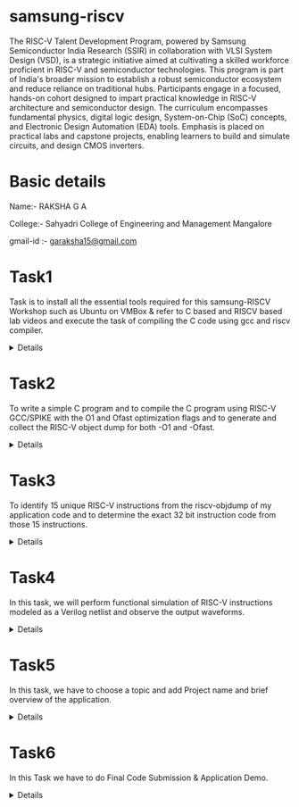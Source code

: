# samsung-riscv
The RISC-V Talent Development Program, powered by Samsung Semiconductor India Research (SSIR) in collaboration with VLSI System Design (VSD), is a strategic initiative aimed at cultivating a skilled workforce proficient in RISC-V and semiconductor technologies. This program is part of India's broader mission to establish a robust semiconductor ecosystem and reduce reliance on traditional hubs.
 Participants engage in a focused, hands-on cohort designed to impart practical knowledge in RISC-V architecture and semiconductor design. The curriculum encompasses fundamental physics, digital logic design, System-on-Chip (SoC) concepts, and Electronic Design Automation (EDA) tools. Emphasis is placed on practical labs and capstone projects, enabling learners to build and simulate circuits, and design CMOS inverters.

# Basic details 
Name:- RAKSHA G A 

College:- Sahyadri College of Engineering and Management Mangalore 

gmail-id :- garaksha15@gmail.com

# Task1
Task is to install all the essential tools required for this samsung-RISCV Workshop such as Ubuntu on VMBox & refer to C based and RISCV based lab videos and execute the task of compiling the C code using gcc and riscv compiler.
<details>



### C Program to Calculate Sum of Numbers from 1 to n.


The loop iterates from 1 to n, adding each value to sum.

The final sum is printed using the printf function.

 
### Assembly code representation of the program.

The instructions correspond to memory operations, control flow, and function calls in the RISC-V architecture.

Key instructions include addi, lw, sw, bge, and jal.

### Compilation and execution of the program.


#### 1. gcc sum1ton.c
Compiles the program using GCC.

#### 2. ./a.out
Executes the compiled file and prints the sum (e.g., "sum of numbers from 1 to 6 is 21").


### Compilation using RISC-V compiler.


#### 1.cat sum1ton.c
Displays the content of the C program.

#### 2. riscv64-unknown-elf-gcc -o sum1ton.o -mabi=lp64 -march=rv64i sum1ton.c
Compiles the program for RISC-V architecture.

#### 3. ls -ltr sum1ton.o
Lists the details of the generated object file.

#### 4. riscv64-unknown-elf-gcc -Ofast -mabi=lp64 -march=rv64i -o sum1ton.o sum1ton.c
Compiles the program with high optimization.

</details>

# Task2
To write a simple C program and to compile the C program using RISC-V GCC/SPIKE with the O1 and Ofast optimization flags and to generate and collect the RISC-V object dump for both -O1 and -Ofast.
 <details>
  
1.Simple C program Compilation.


2.Verify that your code is giving same output even when you use RISC-V compiler as shown.

  
3.Assembly code instructions  using the SPIKE tool.

4.RISC-V object dump for O1 optimization level.

 
5. RISC-V object dump for Ofast optimization level.
    
 </details>
 
# Task3
To identify 15 unique RISC-V instructions from the riscv-objdump of my application code and to determine the exact 32 bit instruction code from those 15 instructions.
<details>


INSTRUCTIONS FORMAT IN RISC-V
There are 6 instruction formats in RISC-V:

R-format
I-format
S-format
B-format
U-format
J-format
1. R-type Instruction
In RV32, each instruction is of size 32 bits.
In R-type instruction, R stands for register
This instruction type is used to execute various arithmetic and logical operations.

3. I-type Instruction
In RV32, each instruction is of size 32 bits.
In I-type instruction, I stand for immediate which means that operations use Registers and Immediate value
This instruction type is used in immediate and load operations.
The entire 32 bits instruction is divided into 5 fields. 

Example: ADDI rd, rs1, imm

3. S-type Instruction
In RV32, each instruction is of size 32 bits.
In S-type instruction, S stand for store which means it is store type instruction that helps to store the value of register into the memory.
Mainly, this instruction type is used for store operations.
The entire 32 bits instruction is divided into 6 fields. 

Example: SW rs2, imm(rs1)

4. B-type Instruction
In RV32, each instruction is of size 32 bits.
In B-type instruction, B stand for branching which means it is mainly used for branching based on certain conditions.
The entire 32 bits instruction is divided into 8 fields.

Example: BEQ rs1, rs2, imm

5. U-type Instruction
In RV32, each instruction is of size 32 bits.
In U-type instruction, U stand for Upper Immediate instructions which means it is simply used to transfer the immediate data into the destination register.
The entire 32 bits instruction is divided into 3 fields.

Example: LUI rd, imm

6. J-type Instruction
In RV32, each instruction is of size 32 bits.
In J-type instruction, J stand for jump, which means that this instruction format is used to implement jump type instruction.
The entire 32 bits instruction is divided into 6 field.

Example: JAL rd, imm

INSTRUCTIONS
1. lui a2, 0x1
Load Upper Immediate (LUI):
Loads the immediate value 0x1 into the upper 20 bits of register a2 while setting the lower 12 bits to zero.
Used for constructing large constants.
2. lui a0, 0x21
Loads 0x21 into the upper 20 bits of a0.
3. addi sp, sp, -16
Add Immediate (ADDI):
Subtracts 16 from the stack pointer (sp), allocating stack space.
4. addi a2, a2, 384
Adds 384 to a2 (previously set by lui).
5. li a0, 0
Load Immediate (LI) [pseudo-instruction]
Loads the value 0 into register a0.
6. sd ra, 8(sp)
Store Double (SD)
Stores the return address (ra) into memory at sp + 8.
7. jal ra, 104cc <printf>
Jump and Link (JAL)
Calls printf by jumping to 104cc and storing the return address in ra.
8. ld ra, 8(sp)
Load Double (LD)
Loads the previously stored return address back into ra.
9. ret
Return
Equivalent to jalr zero, ra, 0, returning to the caller.
10. auipc a5, 0xfffff
Add Upper Immediate to PC (AUIPC)
Computes an address relative to the program counter.
11. addi a5, a5, -224
Adds -224 to a5.
12. beqz a5, 100f8 <register_fini+0x18>
Branch if Equal to Zero (BEQZ)
If a5 == 0, jumps to address 100f8.
13. jal a0, 272 <__libc_fini_array>
Calls __libc_fini_array.
14. j 101b4 <atexit>
Unconditional Jump (J)
Jumps to 101b4.
15. lw a0, 0(sp)
Load Word (LW)
Loads a 32-bit word from memory at sp into a0.
</details>

# Task4
In this task, we will perform functional simulation of RISC-V instructions modeled as a Verilog netlist and observe the output waveforms.
<details>
 Instruction 1: ADD R6, R2, R1

 Instruction 2: SUB R7, R1, R2

 Instruction 3: AND R8, R1, R3

 Instruction 4: OR R9, R2, R5
 
 Instruction 5: XOR R10, R1, R4
</details>

# Task5
In this task, we have to choose a topic and add Project name and brief overview of the application.
<details>
 Name of the Project:- 
            2-BIT UP-COUNTER USING VSDSQUDRON MINI BOARD.

 Components required:-
         1.The VSDSquadron Mini board.      ->  1          
         2.LEDs.                            ->  2        
         3. breadboard.                     ->  1          
         4.jumper wires.                    ->  As required        

 Truth Table
       number      In binary
       0              00
       1              01
       2              10
       3              11
      repeats...
  Working 
         It continuously counts from 0 to 3 in binary and after three it will turn to zero and then it repeats, since  it is a two bit counter.for symbol 0 LED will not glow and for symbol 1 LED will glow. 

  Applications of a 2-bit up-Counter
1. Frequency Division – It can be used as a frequency divider to reduce the input clock frequency by a factor of 4.
2. Modulo-4 Counter – Useful in applications where counting needs to be restricted to four states (e.g., cyclic operations).
3. Digital Clocks – Used as a small part of digital clocks for counting seconds, minutes, or dividing higher frequency signals.
4. LED Sequencing – Controls the blinking or pattern of LEDs in simple circuits.
5. Addressing Memory Locations – Can help in addressing a 4-word memory in basic digital memory units.
6. Basic State Machines – A 2-bit counter is useful in designing small state machines for control applications.
7. Rotary Encoder Processing – Helps track position changes in rotary encoders with limited resolution.
8. Simple Timer Circuits – Used in time-delay circuits that require counting up to four cycles before triggering an action.
9. Traffic Light Control (Basic) – Can control a simple four-phase traffic light sequence.
10. Educational and Learning Purposes – Helps students understand the working of counters and flip-flops in digital logic.


</details>

# Task6
 In this Task we have to do Final Code Submission & Application Demo.
 <details>
  #include <ch32v00x.h>
#include <debug.h>

#define COUNTER_GPIO_PORT GPIOC
#define COUNTER_GPIO_PIN_0 GPIO_Pin_0
#define COUNTER_GPIO_PIN_1 GPIO_Pin_1
#define COUNTER_CLOCK_ENABLE RCC_APB2PeriphClockCmd(RCC_APB2Periph_GPIOC, ENABLE)

void NMI_Handler(void) __attribute__((interrupt("WCH-Interrupt-fast")));
void HardFault_Handler(void) __attribute__((interrupt("WCH-Interrupt-fast")));
void Delay_Init(void);
void Delay_Ms(uint32_t n);

int main(void)
{
    NVIC_PriorityGroupConfig(NVIC_PriorityGroup_1);
    SystemCoreClockUpdate();
    Delay_Init();

    GPIO_InitTypeDef GPIO_InitStructure = {0};

    COUNTER_CLOCK_ENABLE;
    GPIO_InitStructure.GPIO_Pin = COUNTER_GPIO_PIN_0 | COUNTER_GPIO_PIN_1;
    GPIO_InitStructure.GPIO_Mode = GPIO_Mode_Out_PP;
    GPIO_InitStructure.GPIO_Speed = GPIO_Speed_50MHz;
    GPIO_Init(COUNTER_GPIO_PORT, &GPIO_InitStructure);

    uint8_t counter = 0;
    while (1)
    {
        GPIO_WriteBit(COUNTER_GPIO_PORT, COUNTER_GPIO_PIN_0, (BitAction)((counter >> 0) & 1));
        GPIO_WriteBit(COUNTER_GPIO_PORT, COUNTER_GPIO_PIN_1, (BitAction)((counter >> 1) & 1));
        
        counter = (counter + 1) % 4; // Cycle through 00, 01, 10, 11
        Delay_Ms(500);
    }
}

__attribute__((interrupt("WCH-Interrupt-fast"))) void NMI_Handler(void) {}
__attribute__((interrupt("WCH-Interrupt-fast"))) void HardFault_Handler(void)
{
    while (1)
    {
    }
}
 </details>
